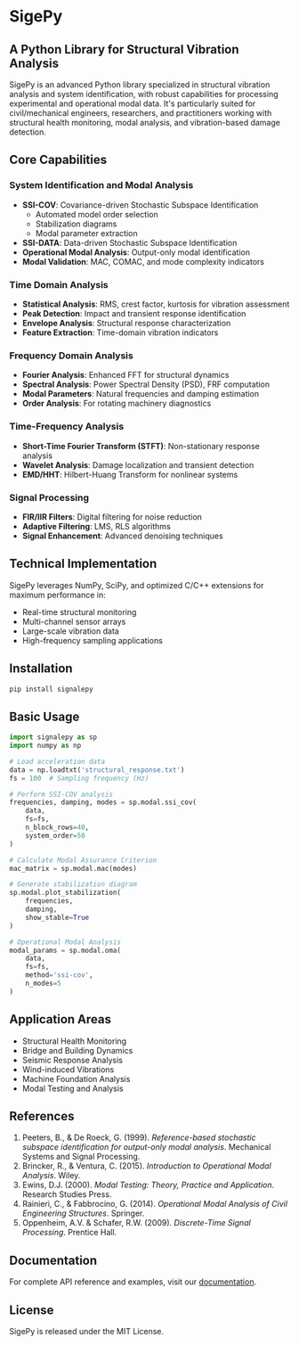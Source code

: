 # SigePy

## A Python Library for Structural Vibration Analysis

SigePy is an advanced Python library specialized in structural vibration analysis and system identification, with robust capabilities for processing experimental and operational modal data. It's particularly suited for civil/mechanical engineers, researchers, and practitioners working with structural health monitoring, modal analysis, and vibration-based damage detection.

## Core Capabilities

### System Identification and Modal Analysis
- **SSI-COV**: Covariance-driven Stochastic Subspace Identification
  - Automated model order selection
  - Stabilization diagrams
  - Modal parameter extraction
- **SSI-DATA**: Data-driven Stochastic Subspace Identification
- **Operational Modal Analysis**: Output-only modal identification
- **Modal Validation**: MAC, COMAC, and mode complexity indicators

### Time Domain Analysis
- **Statistical Analysis**: RMS, crest factor, kurtosis for vibration assessment
- **Peak Detection**: Impact and transient response identification
- **Envelope Analysis**: Structural response characterization
- **Feature Extraction**: Time-domain vibration indicators

### Frequency Domain Analysis
- **Fourier Analysis**: Enhanced FFT for structural dynamics
- **Spectral Analysis**: Power Spectral Density (PSD), FRF computation
- **Modal Parameters**: Natural frequencies and damping estimation
- **Order Analysis**: For rotating machinery diagnostics

### Time-Frequency Analysis
- **Short-Time Fourier Transform (STFT)**: Non-stationary response analysis
- **Wavelet Analysis**: Damage localization and transient detection
- **EMD/HHT**: Hilbert-Huang Transform for nonlinear systems

### Signal Processing
- **FIR/IIR Filters**: Digital filtering for noise reduction
- **Adaptive Filtering**: LMS, RLS algorithms
- **Signal Enhancement**: Advanced denoising techniques

## Technical Implementation

SigePy leverages NumPy, SciPy, and optimized C/C++ extensions for maximum performance in:

- Real-time structural monitoring
- Multi-channel sensor arrays
- Large-scale vibration data
- High-frequency sampling applications

## Installation

```bash
pip install signalepy
```

## Basic Usage

```python
import signalepy as sp
import numpy as np

# Load acceleration data
data = np.loadtxt('structural_response.txt')
fs = 100  # Sampling frequency (Hz)

# Perform SSI-COV analysis
frequencies, damping, modes = sp.modal.ssi_cov(
    data,
    fs=fs,
    n_block_rows=40,
    system_order=50
)

# Calculate Modal Assurance Criterion
mac_matrix = sp.modal.mac(modes)

# Generate stabilization diagram
sp.modal.plot_stabilization(
    frequencies, 
    damping,
    show_stable=True
)

# Operational Modal Analysis
modal_params = sp.modal.oma(
    data,
    fs=fs,
    method='ssi-cov',
    n_modes=5
)
```

## Application Areas

- Structural Health Monitoring
- Bridge and Building Dynamics
- Seismic Response Analysis
- Wind-induced Vibrations
- Machine Foundation Analysis
- Modal Testing and Analysis

## References

1. Peeters, B., & De Roeck, G. (1999). *Reference-based stochastic subspace identification for output-only modal analysis*. Mechanical Systems and Signal Processing.
2. Brincker, R., & Ventura, C. (2015). *Introduction to Operational Modal Analysis*. Wiley.
3. Ewins, D.J. (2000). *Modal Testing: Theory, Practice and Application*. Research Studies Press.
4. Rainieri, C., & Fabbrocino, G. (2014). *Operational Modal Analysis of Civil Engineering Structures*. Springer.
5. Oppenheim, A.V. & Schafer, R.W. (2009). *Discrete-Time Signal Processing*. Prentice Hall.

## Documentation

For complete API reference and examples, visit our [documentation](https://signalepy.readthedocs.io/).

## License

SigePy is released under the MIT License.

